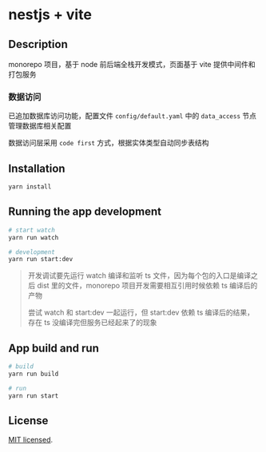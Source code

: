 # nestjs + vite

## Description

monorepo 项目，基于 node 前后端全栈开发模式，页面基于 vite 提供中间件和打包服务

### 数据访问

已追加数据库访问功能，配置文件 `config/default.yaml` 中的 `data_access` 节点管理数据库相关配置

数据访问层采用 `code first` 方式，根据实体类型自动同步表结构

## Installation

```bash
yarn install
```

## Running the app development

```bash
# start watch
yarn run watch

# development
yarn run start:dev
```

> 开发调试要先运行 watch 编译和监听 ts 文件，因为每个包的入口是编译之后 dist 里的文件，monorepo 项目开发需要相互引用时候依赖 ts 编译后的产物
>
> 尝试 watch 和 start:dev 一起运行，但 start:dev 依赖 ts 编译后的结果，存在 ts 没编译完但服务已经起来了的现象

## App build and run

```bash
# build
yarn run build

# run
yarn run start
```

## License

[MIT licensed](LICENSE).
